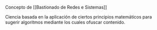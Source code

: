 Concepto de [[Bastionado de Redes e Sistemas]]

Ciencia basada en la aplicación de ciertos principios matemáticos para sugerir algoritmos mediante los cuales ofuscar contenido.